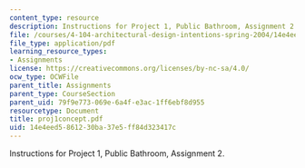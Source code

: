 ```yaml
---
content_type: resource
description: Instructions for Project 1, Public Bathroom, Assignment 2.
file: /courses/4-104-architectural-design-intentions-spring-2004/14e4eed5861230ba37e5ff84d323417c_proj1concept.pdf
file_type: application/pdf
learning_resource_types:
- Assignments
license: https://creativecommons.org/licenses/by-nc-sa/4.0/
ocw_type: OCWFile
parent_title: Assignments
parent_type: CourseSection
parent_uid: 79f9e773-069e-6a4f-e3ac-1ff6ebf8d955
resourcetype: Document
title: proj1concept.pdf
uid: 14e4eed5-8612-30ba-37e5-ff84d323417c
---
```

Instructions for Project 1, Public Bathroom, Assignment 2.